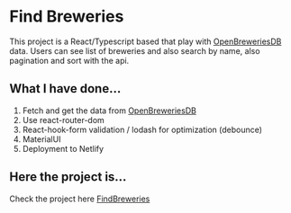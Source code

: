 # Find Breweries
This project is a React/Typescript based that play with [OpenBreweriesDB](https://www.openbrewerydb.org/documentation) data. 
Users can see list of breweries and also search by name, also pagination and sort with the api.

## What I have done...
1. Fetch and get the data from [OpenBreweriesDB](https://www.openbrewerydb.org/documentation) 
2. Use react-router-dom
3. React-hook-form validation / lodash for optimization (debounce) 
4. MaterialUI
5. Deployment to Netlify

## Here the project is...
Check the project here [FindBreweries](https://find-your-breweries.netlify.app)